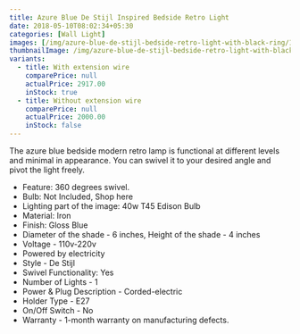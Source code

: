 ```yaml
---
title: Azure Blue De Stijl Inspired Bedside Retro Light
date: 2018-05-10T08:02:34+05:30
categories: [Wall Light]
images: [/img/azure-blue-de-stijl-bedside-retro-light-with-black-ring/1.jpg]
thumbnailImage: /img/azure-blue-de-stijl-bedside-retro-light-with-black-ring/thumbnail.jpg
variants: 
  - title: With extension wire
    comparePrice: null
    actualPrice: 2917.00
    inStock: true
  - title: Without extension wire
    comparePrice: null
    actualPrice: 2000.00
    inStock: false
---
```



The azure blue bedside modern retro lamp is functional at different levels and minimal in appearance. You can swivel it to your desired angle and pivot the light freely.

- Feature: 360 degrees swivel.
- Bulb: Not Included, Shop here
- Lighting part of the image: 40w T45 Edison Bulb
- Material: Iron
- Finish: Gloss Blue
- Diameter of the shade - 6 inches, Height of the shade - 4 inches
- Voltage - 110v-220v
- Powered by electricity
- Style - De Stijl
- Swivel Functionality: Yes
- Number of Lights - 1
- Power & Plug Description - Corded-electric
- Holder Type - E27
- On/Off Switch - No
- Warranty - 1-month warranty on manufacturing defects.